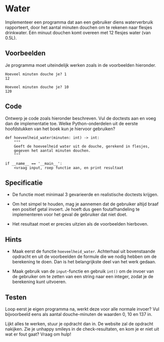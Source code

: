 # Water

Implementeer een programma dat aan een gebruiker diens waterverbruik rapporteert, door het aantal minuten douchen om te rekenen naar flesjes drinkwater. Eén minuut douchen komt overeen met 12 flesjes water (van 0.5L).

## Voorbeelden

Je programma moet uiteindelijk werken zoals in de voorbeelden hieronder.

    Hoeveel minuten douche je? 1
    12

    Hoeveel minuten douche je? 10
    120

## Code

Ontwerp je code zoals hieronder beschreven. Vul de doctests aan en voeg dan de implementatie toe. Welke Python-onderdelen uit de eerste hoofdstukken van het boek kun je hiervoor gebruiken?

    def hoeveelheid_water(minuten: int) -> int:
        """
        Geeft de hoeveelheid water uit de douche, gerekend in flesjes,
        gegeven het aantal minuten douchen.
        """

    if __name__ == '__main__':
        <vraag input, roep functie aan, en print resultaat

## Specificatie

* De functie moet minimaal 3 gevarieerde en realistische doctests krijgen.

* Om het simpel te houden, mag je aannemen dat de gebruiker altijd braaf een positief getal invoert. Je hoeft dus geen foutafhandeling te implementeren voor het geval de gebruiker dat niet doet.

* Het resultaat moet er precies uitzien als de voorbeelden hierboven.

## Hints

* Maak eerst de functie `hoeveelheid_water`. Achterhaal uit bovenstaande opdracht en uit de voorbeelden de formule die we nodig hebben om de berekening te doen. Dan is het belangrijkste deel van het werk gedaan.

* Maak gebruik van de `input`-functie en gebruik `int()` om de invoer van de gebruiker om te zetten van een string naar een integer, zodat je de berekening kunt uitvoeren.

## Testen

Loop eerst je eigen programma na, werkt deze voor alle normale invoer? Vul bijvoorbeeld eens als aantal douche-minuten de waarden 0, 10 en 137 in.

Lijkt alles te werken, stuur je opdracht dan in. De website zal de opdracht nakijken. Zie je unhappy smileys in de check-resultaten, en kom je er niet uit wat er fout gaat? Vraag om hulp!

